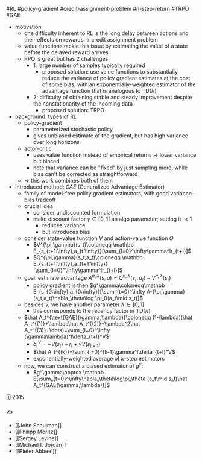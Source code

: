 #RL #policy-gradient #credit-assignment-problem #n-step-return #TRPO #GAE

- motivation
	- one difficulty inherent to RL is the long delay between actions and their effects on rewards -> credit assignment problem
	- value functions tackle this issue by estimating the value of a state before the delayed reward arrives
	- PPO is great but has 2 challenges
		- 1: large number of samples typically required
			- proposed solution: use value functions to substantially reduce the variance of policy gradient estimates at the cost of some bias, with an exponentially-weighted estimator of the advantage function that is analogous to TD(λ)
		- 2: difficulty of obtaining stable and steady improvement despite the nonstationarity of the incoming data
			- proposed solution: TRPO
- background: types of RL
	- policy-gradient
		- parameterized stochastic policy
		- gives unbiased estimate of the gradient, but has high variance over long horizons
	- actor-critic
		- uses value function instead of empirical returns -> lower variance but biased
		- note that variance can be "fixed" by just sampling more, while bias can't be corrected as straightforward
	- => this work combines both of them
- introduced method: *GAE* (Generalized Advantage Estimator)
	- family of model-free policy gradient estimators, with good variance-bias tradeoff
	- crucial idea
		- consider undiscounted formulation
		- make discount factor $\gamma\in[0,1]$ an algo parameter; setting it $<1$
			- reduces variance
			- but introduces bias
	- consider state-value function $V$ and action-value function $Q$
		- $V^{\pi,\gamma}(s_t)\coloneqq \mathbb E_{s_{t+1:\infty},a_{t:\infty}}[\sum_{l=0}^\infty\gamma^lr_{t+l}]$
		- $Q^{\pi,\gamma}(s_t,a_t)\coloneqq \mathbb E_{s_{t+1:\infty},a_{t+1:\infty}}[\sum_{l=0}^\infty\gamma^lr_{t+l}]$
	- goal: estimate advantage $A^{\pi,\lambda}(s,a)=Q^{\pi,\lambda}(s_t,a_t)-V^{\pi,\lambda}(s_t)$
		- policy gradient is then $g^\gamma\coloneqq\mathbb E_{s_{0:\infty},a_{0:\infty}}[\sum_{t=0}^\infty A^{\pi,\gamma}(s_t,a_t)\nabla_\theta\log \pi_0(a_t\mid s_t)]$
	- besides $\gamma$, we have another parameter $\lambda\in[0,1]$
		- this corresponds to the recency factor in TD($\lambda$)
	- $\hat A_t^{\text{GAE}(\gamma,\lambda)}\coloneqq (1-\lambda)(\hat A_t^{(1)}+\lambda\hat A_t^{(2)}+\lambda^2\hat A_t^{(3)}+\dots)=\sum_{l=0}^\infty (\gamma\lambda)^l\delta_{t+l}^V$
		- $\delta_t^V=-V(s_t)+r_t+\gamma V(s_{t+1})$
		- $\hat A_t^{(k)}=\sum_{l=0}^{k-1}\gamma^l\delta_{t+l}^V$
		- exponentially-weighted average of $k$-step estimators
	- now, we can construct a biased estimator of $g^\gamma$:
		- $g^\gamma\approx \mathbb E[\sum_{t=0}^\infty\nabla_\theta\log\pi_\theta (a_t\mid s_t)\hat A_t^{GAE(\gamma,\lambda)}]$

🗓️ 2015

✍️
- [[John Schulman]]
- [[Philipp Moritz]]
- [[Sergey Levine]]
- [[Michael I. Jordan]]
- [[Pieter Abbeel]]
